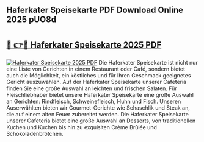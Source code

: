 ## Haferkater Speisekarte PDF Download Online 2025 pUO8d

# <h2><a href="http://gcdy3l1.nevu.top/?p=Haferkater+Speisekarte">🔗 👉🔴 Haferkater Speisekarte 2025 PDF</a></h2>

[![Haferkater Speisekarte 2025 PDF](https://i.imgur.com/dBaPXMq.png)](http://gcdy3l1.nevu.top/?p=Haferkater+Speisekarte)
Die Haferkater Speisekarte ist nicht nur eine Liste von Gerichten in einem Restaurant oder Café, sondern bietet auch die Möglichkeit, ein köstliches und für Ihren Geschmack geeignetes Gericht auszuwählen. Auf der Haferkater Speisekarte unserer Cafeteria finden Sie eine große Auswahl an leichten und frischen Salaten. Für Fleischliebhaber bietet unsere Haferkater Speisekarte eine große Auswahl an Gerichten: Rindfleisch, Schweinefleisch, Huhn und Fisch. Unseren Auserwählten bieten wir Gourmet-Gerichte wie Schaschlik und Steak an, die auf einem alten Feuer zubereitet werden. Die Haferkater Speisekarte unserer Cafeteria bietet eine große Auswahl an Desserts, von traditionellen Kuchen und Kuchen bis hin zu exquisiten Crème Brûlée und Schokoladenbrötchen.
